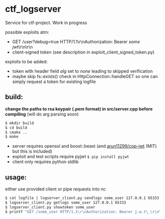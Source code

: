# ctf_logserver
Service for ctf-project. Work in progress


possible exploits atm:
* GET /user?debug=true HTTP/1.1\r\nAuthorization: Bearer _some jwt_\r\n\r\n
* client-signed token (see description in exploit\_client\_signed\_token.py)

exploits to be added:
* token with header field _alg_ set to _none_ leading to skipped verification
* maybe skip fs::exists() check in HttpConnection::handleGET so one can simply request a token for existing logfile

## build:
__change the paths to rsa keypair (.pem format) in src/server.cpp before compiling__ (will do arg parsing soon)
```bash
$ mkdir build
$ cd build
$ cmake ..
$ make
```

* server requires openssl and boost::beast (and [arun11299/cpp-jwt](https://github.com/arun11299/cpp-jwt) (MIT) but this is included)
* exploit and test scripts require pyjwt `$ pip install pyjwt`
* client only requires python stdlib

## usage:
either use provided client or pipe requests into nc

```bash
$ cat logfile | logserver_client.py sendlogs some_user 127.0.0.1 65333
$ logserver_client.py getlogs some_user 127.0.0.1 65333
$ logserver_client.py showtoken some_user
$ printf "GET /some_user HTTP/1.1\r\nAuthorization: Bearer j.w.t\_\r\n\r\n" | nc 127.0.0.1 65333
```
